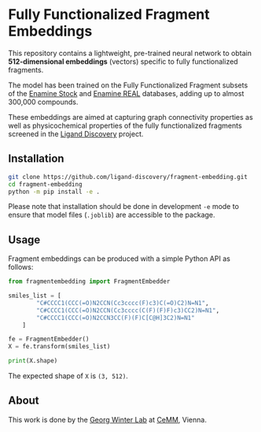 # Fully Functionalized Fragment Embeddings

This repository contains a lightweight, pre-trained neural network to obtain **512-dimensional embeddings** (vectors) specific to fully functionalized fragments.

The model has been trained on the Fully Functionalized Fragment subsets of the [Enamine Stock](https://enamine.net/compound-libraries) and [Enamine REAL](https://enamine.net/compound-collections/real-compounds/real-database-subsets) databases, adding up to almost 300,000 compounds.

These embeddings are aimed at capturing graph connectivity properties as well as physicochemical properties of the fully functionalized fragments screened in the [Ligand Discovery](https://ligand-discovery.ai) project.

## Installation

```bash
git clone https://github.com/ligand-discovery/fragment-embedding.git
cd fragment-embedding
python -m pip install -e .
```

Please note that installation should be done in development `-e` mode to ensure that model files (`.joblib`) are accessible to the package.

## Usage

Fragment embeddings can be produced with a simple Python API as follows:

```python
from fragmentembedding import FragmentEmbedder

smiles_list = [
        "C#CCCC1(CCC(=O)N2CCN(Cc3cccc(F)c3)C(=O)C2)N=N1",
        "C#CCCC1(CCC(=O)N2CCN(Cc3cccc(C(F)(F)F)c3)CC2)N=N1",
        "C#CCCC1(CCC(=O)N2CCN3CC(F)(F)C[C@H]3C2)N=N1"
    ]

fe = FragmentEmbedder()
X = fe.transform(smiles_list)

print(X.shape)
```

The expected shape of `X` is `(3, 512)`.

## About

This work is done by the [Georg Winter Lab](https://www.winter-lab.com/) at [CeMM](https://cemm.at), Vienna.
